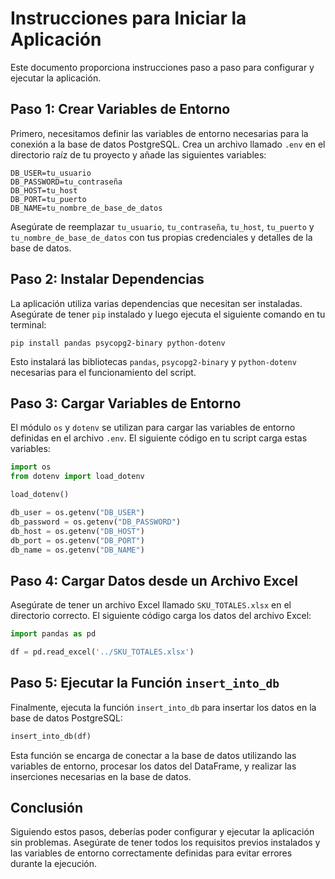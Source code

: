
# Instrucciones para Iniciar la Aplicación

Este documento proporciona instrucciones paso a paso para configurar y ejecutar la aplicación.

## Paso 1: Crear Variables de Entorno

Primero, necesitamos definir las variables de entorno necesarias para la conexión a la base de datos PostgreSQL. Crea un archivo llamado `.env` en el directorio raíz de tu proyecto y añade las siguientes variables:

```
DB_USER=tu_usuario
DB_PASSWORD=tu_contraseña
DB_HOST=tu_host
DB_PORT=tu_puerto
DB_NAME=tu_nombre_de_base_de_datos
```

Asegúrate de reemplazar `tu_usuario`, `tu_contraseña`, `tu_host`, `tu_puerto` y `tu_nombre_de_base_de_datos` con tus propias credenciales y detalles de la base de datos.

## Paso 2: Instalar Dependencias

La aplicación utiliza varias dependencias que necesitan ser instaladas. Asegúrate de tener `pip` instalado y luego ejecuta el siguiente comando en tu terminal:

```
pip install pandas psycopg2-binary python-dotenv
```

Esto instalará las bibliotecas `pandas`, `psycopg2-binary` y `python-dotenv` necesarias para el funcionamiento del script.

## Paso 3: Cargar Variables de Entorno

El módulo `os` y `dotenv` se utilizan para cargar las variables de entorno definidas en el archivo `.env`. El siguiente código en tu script carga estas variables:

```python
import os
from dotenv import load_dotenv

load_dotenv()

db_user = os.getenv("DB_USER")
db_password = os.getenv("DB_PASSWORD")
db_host = os.getenv("DB_HOST")
db_port = os.getenv("DB_PORT")
db_name = os.getenv("DB_NAME")
```

## Paso 4: Cargar Datos desde un Archivo Excel

Asegúrate de tener un archivo Excel llamado `SKU_TOTALES.xlsx` en el directorio correcto. El siguiente código carga los datos del archivo Excel:

```python
import pandas as pd

df = pd.read_excel('../SKU_TOTALES.xlsx')
```

## Paso 5: Ejecutar la Función `insert_into_db`

Finalmente, ejecuta la función `insert_into_db` para insertar los datos en la base de datos PostgreSQL:

```python
insert_into_db(df)
```

Esta función se encarga de conectar a la base de datos utilizando las variables de entorno, procesar los datos del DataFrame, y realizar las inserciones necesarias en la base de datos.

## Conclusión

Siguiendo estos pasos, deberías poder configurar y ejecutar la aplicación sin problemas. Asegúrate de tener todos los requisitos previos instalados y las variables de entorno correctamente definidas para evitar errores durante la ejecución.
